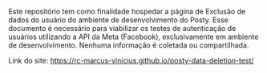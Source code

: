 Este repositório tem como finalidade hospedar a página de Exclusão de dados do usuário do ambiente de desenvolvimento do Posty. 
Esse documento é necessário para viabilizar os testes de autenticação de usuários utilizando a API da Meta (Facebook), 
exclusivamente em ambiente de desenvolvimento. Nenhuma informação é coletada ou compartilhada.

Link do site: https://rc-marcus-vinicius.github.io/posty-data-deletion-test/
